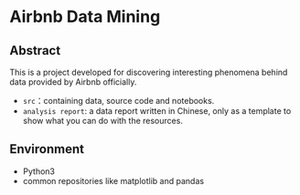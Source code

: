 # Airbnb Data Mining

## Abstract

This is a project developed for discovering interesting phenomena behind data provided by Airbnb officially.

* `src`：containing data, source code and notebooks.
* `analysis report`: a data report written in Chinese, only as a template to show what you can do with the resources.

## Environment

* Python3
* common repositories like matplotlib and pandas